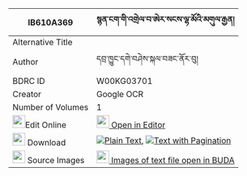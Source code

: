 |IB610A369|སྙན་ངག་གི་འགྲེལ་བ་ཨེར་སངས་ལྷ་མོའི་མགུལ་རྒྱན། 
| --- | --- 
|Alternative Title |
|Author| དབྲ་ཁྱུང་དགེ་བཤེས་སྐལ་བཟང་ནོར་བུ།
|BDRC ID | W00KG03701
|Creator | Google OCR
|Number of Volumes| 1
|<img width="25" src="https://img.icons8.com/color/25/000000/edit-property.png">Edit Online| [<img width="25" src="https://avatars.githubusercontent.com/u/45091458?s=200&v=4"> Open in Editor](http://editor.openpecha.org/IB610A369)
|<img width="25" src="https://img.icons8.com/fluent/48/000000/download-2.png"/>  Download | [![](https://img.icons8.com/color/20/000000/txt.png)Plain Text](https://github.com/Openpecha/IB610A369/releases/download/v1/nyenngak_gi_drelwa_e_ra_sang_l_plain_IB610A369.zip), [![](https://img.icons8.com/color/20/000000/txt.png)Text with Pagination](https://github.com/Openpecha/IB610A369/releases/download/v1/nyenngak_gi_drelwa_e_ra_sang_l_pages_IB610A369.zip)
|<img width="25" src="https://img.icons8.com/plasticine/100/000000/pictures-folder.png"/>  Source Images | [<img width="25" src="https://library.bdrc.io/icons/BUDA-small.svg"> Images of text file open in BUDA](https://library.bdrc.io/show/bdr:W00KG03701)